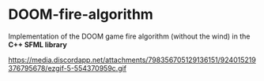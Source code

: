 # DOOM-fire-algorithm
Implementation of the DOOM game fire algorithm (without the wind) in the __C++ SFML library__



<https://media.discordapp.net/attachments/798356705129136151/924015219376795678/ezgif-5-554370959c.gif>
